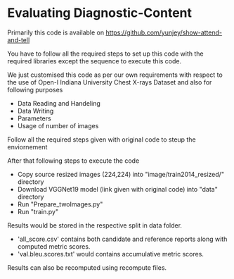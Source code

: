# Evaluating Diagnostic-Content
Primarily this code is available on https://github.com/yunjey/show-attend-and-tell

You have to follow all the required steps to set up this code with the required libraries except the sequence to execute this code.

We just customised this code as per our own requirements with respect to the use of Open-I Indiana University Chest X-rays Dataset and also for following purposes

- Data Reading and Handeling
- Data Writing
- Parameters 
- Usage of number of images


Follow all the required steps given with original code to steup the enviornement


After that following steps to execute the code

- Copy source resized images (224,224) into "image/train2014_resized/" directory
- Download VGGNet19 model (link given with original code) into "data" directory 
- Run "Prepare_twoImages.py"
- Run "train.py"

Results would be stored in the respective split in data folder.

- 'all_score.csv' contains both candidate and reference reports along with computed metric scores.
- 'val.bleu.scores.txt' would contains accumulative metric scores.

Results can also be recomputed using recompute files.
